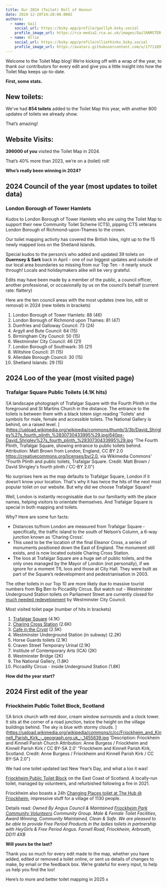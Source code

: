 ```yaml
---
title: Our 2024 (Toilet) Roll of Honour
date: 2024-12-20T14:28:00.000Z
authors:
  - name: Gail
    social_url: https://bsky.app/profile/gaillyk.bsky.social
    profile_image_url: https://rca-media2.rca.ac.uk/images/GailRAMSTER.2e16d0ba.fill-456x456.jpg
  - name: Ollie
    social_url: https://bsky.app/profile/olliethinks.bsky.social
    profile_image_url: https://avatars.githubusercontent.com/u/1771189?v=4
---
```

Welcome to the Toilet Map blog! We’re kicking off with a wrap of the year, to thank our contributors for every edit and give you a little insight into how the Toilet Map keeps up-to-date.

**First, some stats.**

## New toilets: 

We've had **854 toilets** added to the Toilet Map this year, with another 800 updates of toilets we already show.

That’s amazing!

## Website Visits:

**396000 of you**  visited the Toilet Map in 2024.

That’s 40% more than 2023, we’re on a (toilet) roll!

**Who’s really been winning in 2024?**

## 2024 Council of the year **(most updates to toilet data)**

### **London Borough of Tower Hamlets**

Kudos to London Borough of Tower Hamlets who are using the Toilet Map to support their new Community Toilet Scheme (CTS), pipping CTS veterans London Borough of Richmond-upon-Thames to the crown.

Our toilet mapping activity has covered the British Isles, right up to the 15 newly mapped loos on the Shetland Islands.

Special kudos to the person/s who added and updated 39 toilets on **Guernsey & Sark** back in April - one of our biggest updates and outside of our local area boundaries so missing from our Top Ten - it nearly snuck through! Locals and holidaymakers alike will be very grateful.

Edits may have been made by a member of the public, a council officer, another professional, or occasionally by us on the council’s behalf (current rate: flattery)

Here are the ten council areas with the most updates (new loo, edit or removal) in 2024 (new toilets in brackets)

1. London Borough of Tower Hamlets: 88 (46)
2. London Borough of Richmond upon Thames: 81 (47)
3. Dumfries and Galloway Council: 73 (24)
4. Argyll and Bute Council: 64 (15)
5. Birmingham City Council: 50 (15)
6. Westminster City Council: 46 (21)
7. London Borough of Southwark: 35 (21)
8. Wiltshire Council: 31 (15)
9. Allerdale Borough Council: 30 (15)
10. Shetland Islands: 29 (15)

## 2024 Loo of the year (most visited page) 

### **Trafalgar Square** Public Toilets (4.1K hits)

![A landscape photograph of Trafalgar Square with the Fourth Plinth in the foreground and St Martins Church in the distance. The entrance to the toilets is between them with a black totem sign reading 'Toilets' and symbols for male, female and accessible toilets. The National Gallery is behind, on a raised level. ](https://upload.wikimedia.org/wikipedia/commons/thumb/3/3b/David_Shrigley%27s_fourth_plinth_%2830730433995%29.jpg/640px-David_Shrigley%27s_fourth_plinth_%2830730433995%29.jpg 'The Fourth Plinth, Trafalgar Square, showing entrance to public toilets behind. Attribution: Matt Brown from London, England, CC BY 2.0 <https://creativecommons.org/licenses/by/2.0>, via Wikimedia Commons' "Fourth Plinth and public toilets, Trafalgar Square. Credit: Matt Brown / David Shrigley's fourth plinth / CC-BY 2.0")

No surprises here as the map defaults to Trafalgar Square, London if it doesn’t know your location. That's why  it has twice the hits of the next most popular toilet on our website. But why did we choose Trafalgar Square?

Well, London is instantly recognisable due to our familiarity with the place names, helping visitors to orientate themselves. And Trafalgar Square is special in both mapping and toilets.

Why? Here are some fun facts:

* Distances to/from London are measured from Trafalgar Square - specifically, the traffic island to the south of Nelson’s Column, a 6-way junction known as ‘Charing Cross’.
* This used to be the location of the final Eleanor Cross, a series of monuments positioned down the East of England. The monument still exists, and is now located outside Charing Cross Station.
* The loos at Trafalgar Square are a huge set of public toilets, and the only ones managed by the Mayor of London (not personally), if we ignore for a moment TfL loos and those at City Hall. They were built as part of the Square’s redevelopment and pedestrianisation in 2003.

The other toilets in our Top 10 are more likely due to massive tourist numbers from Big Ben to Piccadilly Circus. But watch out - Westminster Underground Station toilets on Parliament Street are currently closed for [much needed redevelopment](https://www.architectsjournal.co.uk/news/westminster-and-hugh-broughton-roll-out-12-7m-toilets-revamp-proposals?eea=*EEA*&eea=WnlTak8yRFh3ZzBNT29Wallnd25uRXVVa3pjaDI1UWdDaXM3NS9Ud1grND0%3D&utm_source=acs&utm_medium=email&utm_campaign=FABS_AJ_EDI_SUBS_DAILY_19_11_24&deliveryName=DM289884) by Westminster City Council.

Most visited toilet page (number of hits in brackets)

1. [Trafalgar Square](<https://www.toiletmap.org.uk/loos/9c87f46cef7571c34d4a9f6a >) (4.1K)
2. [Charing Cross Station](https://www.toiletmap.org.uk/loos/b3d7be6461b0d74c913219f0) [](https://www.toiletmap.org.uk/loos/b3d7be6461b0d74c913219f0) (2.6K)
3. [Cafe in the Crypt](https://www.toiletmap.org.uk/loos/a5187bec9c4c584ab68734d3) [](https://www.toiletmap.org.uk/loos/a5187bec9c4c584ab68734d3) (2.5K)
4. Westminster Underground Station (in subway) (2.2K)
5. Horse Guards toilets (2.1K)
6. Craven Street Temporary Urinal (2.1K)
7. Institute of Contemporary Arts (ICA) (2K)
8. Westminster Bridge (2K)
9. The National Gallery, (1.8K)
10. Piccadilly Circus - inside Underground Station (1.8K)

**How did the year start?**

## 2024 First edit of the year 

### Friockheim Public Toilet Block, Scotland

![A brick church with red door, cream window surrounds and a clock tower. It sits at the corner of a road junction, twice the height on the village buildings behind. The sky is blue with stormy clouds. ](https://upload.wikimedia.org/wikipedia/commons/c/cc/Friockheim_and_Kinnell_Parish_Kirk_-_geograph.org.uk_-_1455639.jpg 'Description: Friockheim and Kinnell Parish Church Attribution: Anne Burgess / Friockheim and Kinnell Parish Kirk / CC BY-SA 2.0' "Friockheim and Kinnell Parish Kirk, Scotland. Credit: Anne Burgess / Friockheim and Kinnell Parish Kirk / CC BY-SA 2.0")

We had one toilet updated last New Year’s Day, and what a loo it was!

[Friockheim Public Toilet Block](https://www.toiletmap.org.uk/loos/9bf2c4f5fa6e78a72e5f1f93) on the East Coast of Scotland. A locally-run toilet, managed by volunteers, and refurbished following a fire in 2021.

Friockheim also boasts a 24h [Changing Places toilet at The Hub @ Friockheim](https://www.changing-places.org/find?toilet=1451), impressive stuff for a village of 1130 people.

Details read: *Owned By Angus Council & Maintained [Friockheim Park Community Volunteers](https://friockheimpark.weebly.com/) Community Group. Male & Female Toilet Facilities, Award Winning, Community Maintained, Clean & Safe. We are pleased to be able to provide Free Period Products in the ladies toilets in partnership with HeyGirls & Free Period Angus. Farnell Road, Friockheim, Arbroath, DD11 4XB*

**Will yours be the last?**

Thank you so much for every edit made to the map, whether you have added, edited or removed a toilet online, or sent us details of changes to make, by email or the feedback box. We’re grateful for every input, to help us help you find the loo!

Here’s to more and better toilet mapping in 2025 x
